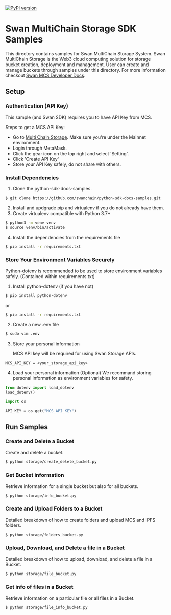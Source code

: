 [![PyPI version](https://img.shields.io/pypi/v/python-mcs-sdk)](https://pypi.org/project/python-mcs-sdk/)
# Swan MultiChain Storage SDK Samples

This directory contains samples for Swan MultiChain Storage System. Swan MultiChain Storage is the Web3 cloud computing solution for storage bucket creation, deployment and management. User can create and manage buckets through samples under this directory. For more information checkout [Swan MCS Developer Docs](https://docs.filswan.com/).

## Setup

### Authentication (API Key)

This sample (and Swan SDK) requires you to have API Key from MCS.

Steps to get a MCS API Key:

- Go to [Multi Chain Storage](https://www.multichain.storage/home). Make sure you're under the Mainnet environment.
- Login through MetaMask.
- Click the gear icon on the top right and select 'Setting'.
- Click 'Create API Key'
- Store your API Key safely, do not share with others.


### Install Dependencies
1. Clone the python-sdk-docs-samples.

```bash
$ git clone https://github.com/swanchain/python-sdk-docs-samples.git
```

2. Install and updgrade pip and virtualenv if you do not already have them.
3. Create virtualenv compatible with Python 3.7+
```bash
$ python3 -m venv venv
$ source venv/bin/activate
```
4. Install the dependencies from the requirements file
```bash
$ pip install -r requirements.txt
```

### Store Your Environment Variables Securely 
Python-dotenv is recommended to be used to store environment variables safely. (Contained within requirements.txt)
1. Install python-dotenv (if you have not)
```bash
$ pip install python-dotenv
```
or
```bash
$ pip install -r requirements.txt
```
2. Create a new .env file
```bash
$ sudo vim .env
```
3. Store your personal information 

    MCS API key will be required for using Swan Storage APIs.
```txt
MCS_API_KEY = <your_storage_api_key>
```
4. Load your personal information (Optional)
We recommand storing personal information as environment variables for safety.
```python
from dotenv import load_dotenv
load_dotenv()

import os

API_KEY = os.get("MCS_API_KEY")
```

## Run Samples

### Create and Delete a Bucket
Create and delete a bucket.
```bash
$ python storage/create_delete_bucket.py
```

### Get Bucket information
Retrieve information for a single bucket but also for all buckets.
```bash
$ python storage/info_bucket.py
```

### Create and Upload Folders to a Bucket
Detailed breakdown of how to create folders and upload MCS and IPFS folders.
```bash
$ python storage/folders_bucket.py
```

### Upload, Download, and Delete a file in a Bucket
Detailed breakdown of how to upload, download, and delete a file in a Bucket.
```bash
$ python storage/file_bucket.py
```

### Get info of files in a Bucket
Retrieve information on a particular file or all files in a Bucket.
```bash
$ python storage/file_info_bucket.py
```

